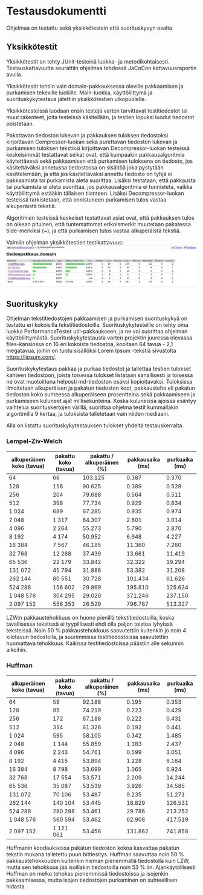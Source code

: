 # Testausdokumentti

Ohjelmaa on testattu sekä yksikkötestein että suorituskyvyn osalta.

## Yksikkötestit
Yksikkötestit on tehty JUnit-testeinä luokka- ja metodikohtaisesti. Testauskattavuutta seurattiin ohjelmaa tehdessä JaCoCon kattavuusraportin avulla. 

Yksikkötestit tehtiin vain domain-pakkauksessa oleville pakkaamisen ja purkamisen tekeville luokille. Main-luokka, käyttöliittymä ja suorituskykytestaus jätettiin yksikkötestien ulkopuolelle.

Yksikkötesteissä luodaan ensin testejä varten tarvittavat testitiedostot tai muut rakenteet, joita testeissä käsitellään, ja testien lopuksi luodut tiedostot poistetaan. 

Pakattavan tiedoston lukevan ja pakkauksen tuloksen tiedostoksi kirjoittavan Compressor-luokan sekä purettavan tiedoston lukevan ja purkamisen tuloksen tekstiksi kirjoittavan Decompressor-luokan testeissä keskeisimmät testattavat seikat ovat, että kumpaakin pakkausalgoritmia käytettäessä sekä pakkaamisen että purkamisen tuloksena on tiedosto, jos käsiteltäväksi annetussa tiedostossa on sisältöä joka pystytään käsittelemään, ja että jos käsiteltäväksi annettu tiedosto on tyhjä ei pakkaamista tai purkamista aleta suorittaa. Lisäksi testataan, että pakkausta tai purkamista ei aleta suorittaa, jos pakkausalgoritmia ei tunnisteta, vaikka käyttöliittymä estääkin tällaisen tilanteen. Lisäksi Decompressor-luokan testeissä tarkistetaan, että onnistuneen purkamisen tulos vastaa alkuperäistä tekstiä. 

Algoritmien testeissä keskeiset testattavat asiat ovat, että pakkauksen tulos on oikean pituinen, että tuntemattomat erikoismerkit muutetaan pakatessa tilde-merkiksi (~), ja että purkamisen tulos vastaa alkuperäistä tekstiä. 

Valmiin ohjelman yksikkötestien testikattavuus:
![testikattavuusraportti](/dokumentaatio/kuvat/kuva_testauskattavuus_valmis.png)


## Suorituskyky

Ohjelman tekstitiedostojen pakkaamisen ja purkamisen suorituskykyä on testattu eri kokoisilla tekstitiedostoilla. Suorituskykytesteille on tehty oma luokka PerformanceTester util-pakkaukseen, ja ne voi suorittaa ohjelman käyttöliittymästä. Suorituskykytestausta varten projektin juuressa olevassa files-kansiossa on 16 eri kokoista tiedostoa, kooltaan 64 tavua - 2,1 megatavua, joihin on tuotu sisällöksi Lorem Ipsum -tekstiä sivustolta https://lipsum.com/. 

Suorituskykytestaus pakkaa ja purkaa tiedostot ja tallettaa testien tulokset kahteen tiedostoon, joista toisessa tulokset listataan sanallisesti ja toisessa ne ovat muotoiltuna helposti md-tiedoston osaksi kopioitavaksi. Tuloksissa ilmoitetaan alkuperäisen ja pakatun tiedoston koot, pakkausteho eli pakatun tiedoston koko suhteessa alkuperäiseen prosentteina sekä pakkaamiseen ja purkamiseen kuluneet ajat millisekunteina. Koska kuluneissa ajoissa esiintyy vaihtelua suorituskertojen välillä, suorittaa ohjelma testit kummallakin algoritmilla 9 kertaa, ja tuloksista talletetaan vain niiden mediaani. 

Alla on listattu suorituskykytestauksen tulokset yhdeltä testauskerralta. 

### Lempel-Ziv-Welch

alkuperäinen koko (tavua) | pakattu koko (tavua) | pakattu / alkuperäinen (%) | pakkausaika (ms) | purkuaika (ms)
---|---|---|---|---
64 | 66 | 103.125 | 0.387 | 0.370
128 | 116 | 90.625 | 0.389 | 0.528
256 | 204 | 79.688 | 0.564 | 0.511
512 | 398 | 77.734 | 0.929 | 0.834
1 024 | 689 | 67.285 | 0.935 | 0.974
2 048 | 1 317 | 64.307 | 2.601 | 3.014
4 096 | 2 264 | 55.273 | 5.790 | 2.870
8 192 | 4 174 | 50.952 | 6.948 | 4.227
16 384 | 7 567 | 46.185 | 11.360 | 7.260
32 768 | 12 268 | 37.439 | 13.661 | 11.419
65 536 | 22 179 | 33.842 | 32.322 | 19.294
131 072 | 41 794 | 31.886 | 53.382 | 31.208
262 144 | 80 551 | 30.728 | 101.434 | 61.626
524 288 | 156 602 | 29.869 | 195.810 | 125.634
1 048 576 | 304 295 | 29.020 | 371.246 | 237.150
2 097 152 | 556 353 | 26.529 | 796.787 | 513.327

LZW:n pakkaustehokkuus on huono pienillä tekstitiedostoilla, koska tavallisessa tekstissä ei tyypillisesti ehdi olla paljon toistoa lyhyissä teksteissä. Noin 50 % pakkaustehokkuus saavutettiin kuitenkin jo noin 4 kilotavun tiedostolla, ja suurimmissa testitiedostoissa saavutettiin huomattava tehokkuus. Kaikissa testitiedostoissa päästiin alle sekunnin aikoihin.

### Huffman

alkuperäinen koko (tavua) | pakattu koko (tavua) | pakattu / alkuperäinen (%) | pakkausaika (ms) | purkuaika (ms)
---|---|---|---|---
64 | 59 | 92.188 | 0.195 | 0.353
128 | 95 | 74.219 | 0.223 | 0.429
256 | 172 | 67.188 | 0.222 | 0.431
512 | 314 | 61.328 | 0.192 | 0.441
1 024 | 595 | 58.105 | 0.342 | 1.485
2 048 | 1 144 | 55.859 | 1.183 | 2.437
4 096 | 2 243 | 54.761 | 0.599 | 3.051
8 192 | 4 415 | 53.894 | 1.228 | 6.164
16 384 | 8 798 | 53.699 | 1.065 | 6.924
32 768 | 17 554 | 53.571 | 2.209 | 14.244
65 536 | 35 087 | 53.539 | 3.926 | 34.585
131 072 | 70 106 | 53.487 | 9.235 | 51.271
262 144 | 140 104 | 53.445 | 18.829 | 126.531
524 288 | 280 288 | 53.461 | 29.786 | 213.252
1 048 576 | 560 594 | 53.462 | 62.908 | 417.519
2 097 152 | 1 121 061 | 53.456 | 131.862 | 741.858

Huffmanin koodauksessa pakatun tiedoston kokoa kasvattaa pakatun tekstin mukana talletettu puun bittiesitys. Huffman saavuttaa noin 50 % pakkaustehokkuuden kuitenkin hieman pienemmällä tiedostolla kuin LZW, mutta sen tehokkuus jää isoillakin tiedostoilla noin 53 %:iin. Ajankäytöllisesti Huffman on melko tehokas pienemmissä tiedostoissa ja isojenkin pakkaamisessa, mutta isojen tiedostojen purkaminen on suhteellisen hidasta. 

